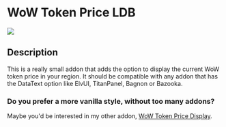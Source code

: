 # WoW Token Price LDB

[<img src="https://img.shields.io/static/v1?label=curseforge&logo=curseforge&color=orange&message=install">](https://www.curseforge.com/wow/addons/wow-token-price-ldb)

## Description

This is a really small addon that adds the option to display the current WoW token price in your region. It should be compatible with any addon that has the DataText option like ElvUI, TitanPanel, Bagnon or Bazooka.

### Do you prefer a more vanilla style, without too many addons?

Maybe you'd be interested in my other addon, [WoW Token Price Display](https://www.curseforge.com/wow/addons/wow-token-price-display).
